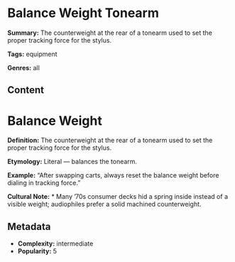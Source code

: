 # Balance Weight Tonearm

**Summary:** The counterweight at the rear of a tonearm used to set the proper tracking force for the stylus.

**Tags:** equipment

**Genres:** all

## Content

# Balance Weight

**Definition:** The counterweight at the rear of a tonearm used to set the proper tracking force for the stylus.

**Etymology:** Literal — balances the tonearm.

**Example:** “After swapping carts, always reset the balance weight before dialing in tracking force.”

**Cultural Note:** * Many ’70s consumer decks hid a spring inside instead of a visible weight; audiophiles prefer a solid machined counterweight.

## Metadata

- **Complexity:** intermediate
- **Popularity:** 5

